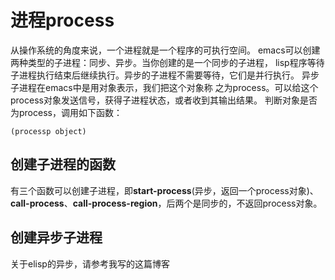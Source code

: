 # 进程process
从操作系统的角度来说，一个进程就是一个程序的可执行空间。
emacs可以创建两种类型的子进程：同步、异步。当你创建的是一个同步的子进程，
lisp程序等待子进程执行结束后继续执行。异步的子进程不需要等待，它们是并行执行。
异步子进程在emacs中是用对象表示，我们把这个对象称
之为process。可以给这个process对象发送信号，获得子进程状态，或者收到其输出结果。
判断对象是否为process，调用如下函数：  
```elisp
(processp object)
```

## 创建子进程的函数
有三个函数可以创建子进程，即**start-process**(异步，返回一个process对象)、
**call-process**、**call-process-region**，后两个是同步的，不返回process对象。

## 创建异步子进程
关于elisp的异步，请参考我写的这篇博客
